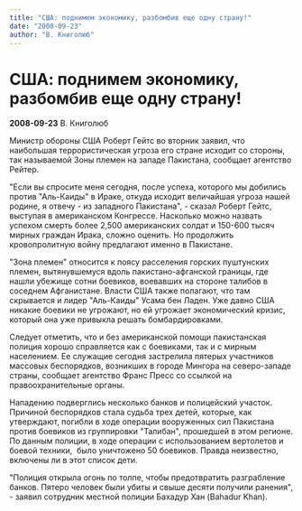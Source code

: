 ```yaml
---
title: "США: поднимем экономику, разбомбив еще одну страну!"
date: "2008-09-23"
author: "В. Книголюб"
---
```


# США: поднимем экономику, разбомбив еще одну страну!

**2008-09-23** В. Книголюб

Министр обороны США Роберт Гейтс во вторник заявил, что наибольшая террористическая угроза его стране исходит со стороны, так называемой Зоны племен на западе Пакистана, сообщает агентство Рейтер.

"Если вы спросите меня сегодня, после успеха, которого мы добились против "Аль-Каиды" в Ираке, откуда исходит величайшая угроза нашей родине, я отвечу - из западного Пакистана", - сказал Роберт Гейтс, выступая в американском Конгрессе. Насколько можно назвать успехом смерть более 2,500 американских солдат и 150-600 тысяч мирных граждан Ирака, сложно оценить. Но продолжить кровопролитную войну предлагают именно в Пакистане.

"Зона племен" относится к поясу расселения горских пуштунских племен, вытянувшемуся вдоль пакистано-афганской границы, где нашли убежище сотни боевиков, воевавших на стороне талибов в соседнем Афганистане. Власти США также полагают, что там скрывается и лидер "Аль-Каиды" Усама бен Ладен. Уже давно США никакие боевики не угрожают, но ей угрожает экономический кризис, который она уже привыкла решать бомбардировками.

Следует отметить, что и без американской помощи пакистанская полиция хорошо справляется как с боевиками, так и с мирным населением. Ее служащие сегодня застрелила пятерых участников массовых беспорядков, возникших в городе Мингора на северо-западе страны, сообщает агентство Франс Пресс со ссылкой на правоохранительные органы.

Нападению подверглись несколько банков и полицейский участок. Причиной беспорядков стала судьба трех детей, которые, как утверждают, погибли в ходе операции вооруженных сил Пакистана против боевиков из группировки "Талибан", прошедшей в этом регионе. По данным полиции, в ходе операции с использованием вертолетов и боевой техники,  было уничтожено 50 боевиков. Правда неизвестно, включены ли в этот список дети.

"Полиция открыла огонь по толпе, чтобы предотвратить разграбление банков. Пятеро человек были убиты и свыше десяти получили ранения", - заявил сотрудник местной полиции Бахадур Хан (Bahadur Khan).